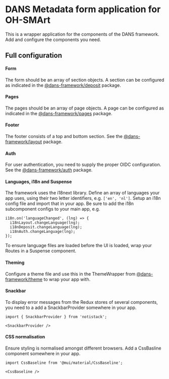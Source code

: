 # DANS Metadata form application for OH-SMArt
This is a wrapper application for the components of the DANS framework. Add and configure the components you need.

## Full configuration

#### Form
The form should be an array of section objects. A section can be configured as indicated in the [@dans-framework/deposit](/packages/deposit/README.md) package.

#### Pages
The pages should be an array of page objects. A page can be configured as indicated in the [@dans-framework/pages](/packages/pages/README.md) package.

#### Footer
The footer consists of a top and bottom section. See the [@dans-framework/layout](/packages/layout/README.md) package.

#### Auth
For user authentication, you need to supply the proper OIDC configuration. See the [@dans-framework/auth](/packages/auth/README.md) package.

#### Languages, i18n and Suspense
The framework uses the i18next library. Define an array of languages your app uses, using their two letter identifiers, e.g. `['en', 'nl']`. Setup an i18n config file and import that in your app. Be sure to add the i18n subcomponent configs to your main app, e.g.

    i18n.on('languageChanged', (lng) => {
      i18nLayout.changeLanguage(lng);
      i18nDeposit.changeLanguage(lng);
      i18nAuth.changeLanguage(lng);
    });

To ensure language files are loaded before the UI is loaded, wrap your Routes in a Suspense component.

#### Theming
Configure a theme file and use this in the ThemeWrapper from [@dans-framework/theme](/packages/theme/README.md) to wrap your app with.

#### Snackbar
To display error messages from the Redux stores of several components, you need to a add a SnackbarProvider somewhere in your app.

    import { SnackbarProvider } from 'notistack';

    <SnackbarProvider />

#### CSS normalisation
Ensure styling is normalised amongst different browsers. Add a CssBasline component somewhere in your app.

    import CssBaseline from '@mui/material/CssBaseline';

    <CssBaseline />